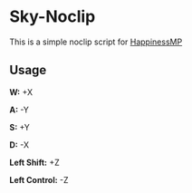# Sky-Noclip

This is a simple noclip script for [HappinessMP](https://happinessmp.net/)

## Usage

**W:** +X

**A:** -Y

**S:** +Y

**D:** -X

**Left Shift:** +Z

**Left Control:** -Z
